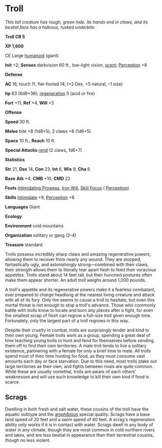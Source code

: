# Troll

_This tall creature has rough, green hide. Its hands end in claws, and its bestial face has a hideous, tusked underbite._

**Troll CR 5**

**XP 1,600**

CE Large [humanoid](creatureTypes.html#_humanoid) (giant)

**Init** +2; **Senses** darkvision 60 ft., low-light vision, [scent](universalMonsterRules.html#_scent); [Perception](../skills/perception.html#_perception) +8

**Defense**

**AC** 16, touch 11, flat-footed 14; (+2 Dex, +5 natural, –1 size)

**hp** 63 (6d8+36); [regeneration](universalMonsterRules.html#_regeneration) 5 (acid or fire)

**Fort** +11, **Ref** +4, **Will** +3

**Offense**

**Speed** 30 ft.

**Melee** bite +8 (1d8+5), 2 claws +8 (1d6+5)

**Space** 10 ft.; **Reach** 10 ft.

**Special Attacks** [rend](universalMonsterRules.html#_rend) (2 claws, 1d6+7)

**Statistics**

**Str** 21, **Dex** 14, **Con** 23, **Int** 6, **Wis** 9, **Cha** 6

**Base**  **Atk** +4; **CMB** +10; **CMD** 22

**Feats** [Intimidating Prowess](../feats.html#_intimidating-prowess), [Iron Will](../feats.html#_iron-will), [Skill Focus](../feats.html#_skill-focus) ( [Perception](../skills/perception.html#_perception))

**Skills** [Intimidate](../skills/intimidate.html#_intimidate) +9, [Perception](../skills/perception.html#_perception) +8

**Languages** Giant

**Ecology**

**Environment** cold mountains

**Organization** solitary or gang (2–4)

**Treasure** standard

Trolls possess incredibly sharp claws and amazing regenerative powers, allowing them to recover from nearly any wound. They are stooped, fantastically ugly, and astonishingly strong—combined with their claws, their strength allows them to literally tear apart flesh to feed their voracious appetites. Trolls stand about 14 feet tall, but their hunched postures often make them appear shorter. An adult troll weighs around 1,000 pounds.

A troll's appetite and its regenerative powers make it a fearless combatant, ever prepared to charge headlong at the nearest living creature and attack with all of its fury. Only fire seems to cause a troll to hesitate, but even this mortal threat is not enough to stop a troll's advance. Those who commonly battle with trolls know to locate and burn any pieces after a fight, for even the smallest scrap of flesh can regrow a full-size troll given enough time. Fortunately, only the largest part of a troll regrows in this way.

Despite their cruelty in combat, trolls are surprisingly tender and kind to their own young. Female trolls work as a group, spending a great deal of time teaching young trolls to hunt and fend for themselves before sending them off to find their own territories. A male troll tends to live a solitary existence, partnering with a female for only a brief time to mate. All trolls spend most of their time hunting for food, as they must consume vast amounts each day or face starvation. Due to this need, most trolls stake out large territories as their own, and fights between rivals are quite common. While these are usually nonlethal, trolls are aware of each others' weaknesses and will use such knowledge to kill their own kind if food is scarce.

## Scrags

Dwelling in both fresh and salt water, these cousins of the troll have the aquatic subtype and the [amphibious](universalMonsterRules.html#_amphibious) special quality. Scrags have a base land speed of 20 feet and a swim speed of 40 feet. A scrag's regeneration ability only works if it is in contact with water. Scrags dwell in any body of water in any climate, though they are most common in cold northern rivers and lakes, and are less bestial in appearance than their terrestrial cousins, though no less violent.

